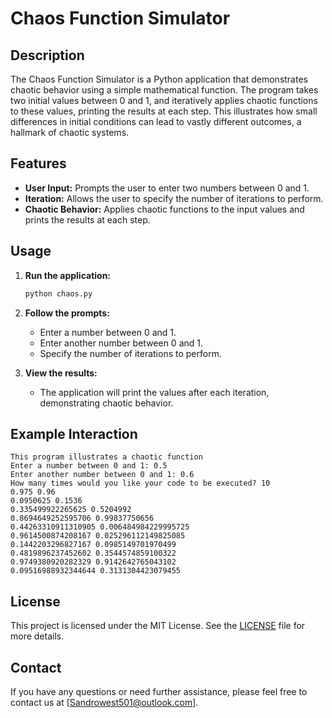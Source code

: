 # Chaos Function Simulator

## Description

The Chaos Function Simulator is a Python application that demonstrates chaotic behavior using a simple mathematical function. The program takes two initial values between 0 and 1, and iteratively applies chaotic functions to these values, printing the results at each step. This illustrates how small differences in initial conditions can lead to vastly different outcomes, a hallmark of chaotic systems.

## Features

- **User Input:** Prompts the user to enter two numbers between 0 and 1.
- **Iteration:** Allows the user to specify the number of iterations to perform.
- **Chaotic Behavior:** Applies chaotic functions to the input values and prints the results at each step.

## Usage

1. **Run the application:**
    ```sh
    python chaos.py
    ```

2. **Follow the prompts:**
    - Enter a number between 0 and 1.
    - Enter another number between 0 and 1.
    - Specify the number of iterations to perform.

3. **View the results:**
    - The application will print the values after each iteration, demonstrating chaotic behavior.

## Example Interaction
    This program illustrates a chaotic function
    Enter a number between 0 and 1: 0.5
    Enter another number between 0 and 1: 0.6
    How many times would you like your code to be executed? 10
    0.975 0.96
    0.0950625 0.1536
    0.335499922265625 0.5204992
    0.8694649252595706 0.99837750656
    0.44263310911310905 0.006484984229995725
    0.9614500874208167 0.025296112149825085
    0.1442203296827167 0.0985149701970499
    0.4819896237452602 0.3544574859100322
    0.9749380920282329 0.9142642765043102
    0.09516988932344644 0.3131304423079455


## License

This project is licensed under the MIT License. See the [LICENSE](LICENSE) file for more details.

## Contact

If you have any questions or need further assistance, please feel free to contact us at [Sandrowest501@outlook.com].

